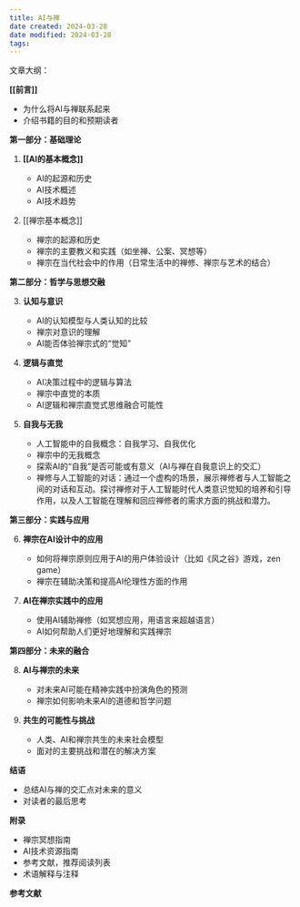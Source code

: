 ```yaml
---
title: AI与禅
date created: 2024-03-28
date modified: 2024-03-28
tags:
---
```

文章大纲：

**[[前言]]**
- 为什么将AI与禅联系起来
- 介绍书籍的目的和预期读者

**第一部分：基础理论**

1. **[[AI的基本概念]]**
   - AI的起源和历史
   - AI技术概述
   - AI技术趋势

2. [[禅宗基本概念]]
   - 禅宗的起源和历史
   - 禅宗的主要教义和实践（如坐禅、公案、冥想等）
   - 禅宗在当代社会中的作用（日常生活中的禅修、禅宗与艺术的结合）

**第二部分：哲学与思想交融**

3. **认知与意识**
   - AI的认知模型与人类认知的比较
   - 禅宗对意识的理解
   - AI能否体验禅宗式的“觉知”

4. **逻辑与直觉**
   - AI决策过程中的逻辑与算法
   - 禅宗中直觉的本质
   - AI逻辑和禅宗直觉式思维融合可能性

5. **自我与无我**
   - 人工智能中的自我概念：自我学习、自我优化
   - 禅宗中的无我概念
   - 探索AI的“自我”是否可能或有意义（AI与禅在自我意识上的交汇）
   - 禅修与人工智能的对话：通过一个虚构的场景，展示禅修者与人工智能之间的对话和互动。探讨禅修对于人工智能时代人类意识觉知的培养和引导作用，以及人工智能在理解和回应禅修者的需求方面的挑战和潜力。

**第三部分：实践与应用**

6. **禅宗在AI设计中的应用**
   - 如何将禅宗原则应用于AI的用户体验设计（比如《风之谷》游戏，zen game）
   - 禅宗在辅助决策和提高AI伦理性方面的作用

7. **AI在禅宗实践中的应用**
   - 使用AI辅助禅修（如冥想应用，用语言来超越语言）
   - AI如何帮助人们更好地理解和实践禅宗

**第四部分：未来的融合**

8. **AI与禅宗的未来**
   - 对未来AI可能在精神实践中扮演角色的预测
   - 禅宗如何影响未来AI的道德和哲学问题

9. **共生的可能性与挑战**
   - 人类、AI和禅宗共生的未来社会模型
   - 面对的主要挑战和潜在的解决方案

**结语**
- 总结AI与禅的交汇点对未来的意义
- 对读者的最后思考

**附录**
- 禅宗冥想指南
- AI技术资源指南
- 参考文献，推荐阅读列表
- 术语解释与注释

**参考文献**


